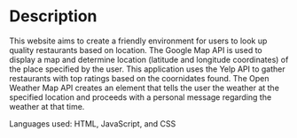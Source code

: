 # Description

This website aims to create a friendly environment for users to look up quality restaurants based on location. The Google Map API is used to display a map and determine location (latitude and longitude coordinates) of the place specified by the user. This application uses the Yelp API to gather restaurants with top ratings based on the coornidates found. The Open Weather Map API creates an element that tells the user the weather at the specified location and proceeds with a personal message regarding the weather at that time. 

Languages used: HTML, JavaScript, and CSS
